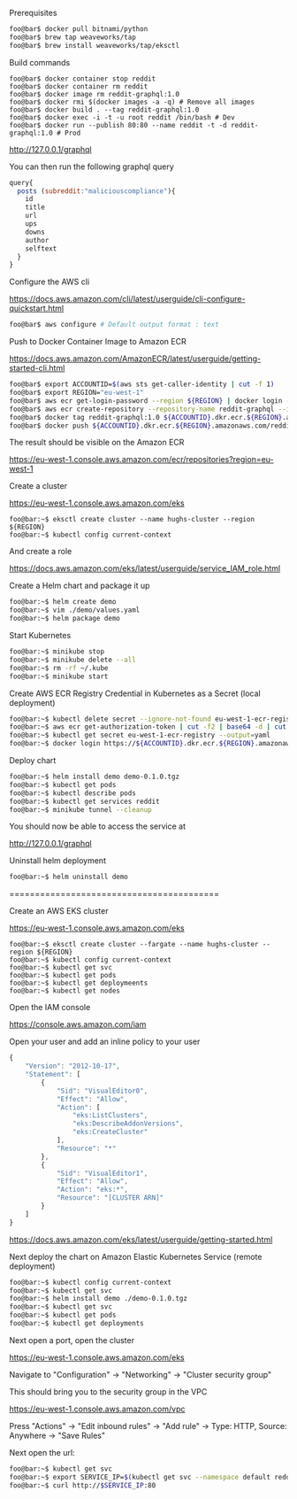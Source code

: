 Prerequisites

```bash
foo@bar$ docker pull bitnami/python
foo@bar$ brew tap weaveworks/tap
foo@bar$ brew install weaveworks/tap/eksctl
```

Build commands

```
foo@bar$ docker container stop reddit
foo@bar$ docker container rm reddit
foo@bar$ docker image rm reddit-graphql:1.0
foo@bar$ docker rmi $(docker images -a -q) # Remove all images
foo@bar$ docker build . --tag reddit-graphql:1.0
foo@bar$ docker exec -i -t -u root reddit /bin/bash # Dev
foo@bar$ docker run --publish 80:80 --name reddit -t -d reddit-graphql:1.0 # Prod
```

http://127.0.0.1/graphql

You can then run the following graphql query

```javascript
query{
  posts (subreddit:"maliciouscompliance"){
    id
    title
    url
    ups
    downs
    author
    selftext
  }
}
```

Configure the AWS cli

https://docs.aws.amazon.com/cli/latest/userguide/cli-configure-quickstart.html

```bash
foo@bar$ aws configure # Default output format : text
```

Push to Docker Container Image to Amazon ECR

https://docs.aws.amazon.com/AmazonECR/latest/userguide/getting-started-cli.html

```bash
foo@bar$ export ACCOUNTID=$(aws sts get-caller-identity | cut -f 1)
foo@bar$ export REGION="eu-west-1"
foo@bar$ aws ecr get-login-password --region ${REGION} | docker login --username AWS --password-stdin ${ACCOUNTID}.dkr.ecr.${REGION}.amazonaws.com
foo@bar$ aws ecr create-repository --repository-name reddit-graphql --image-scanning-configuration scanOnPush=true --region ${REGION}
foo@bar$ docker tag reddit-graphql:1.0 ${ACCOUNTID}.dkr.ecr.${REGION}.amazonaws.com/reddit-graphql:1.0
foo@bar$ docker push ${ACCOUNTID}.dkr.ecr.${REGION}.amazonaws.com/reddit-graphql:1.0
```

The result should be visible on the Amazon ECR

https://eu-west-1.console.aws.amazon.com/ecr/repositories?region=eu-west-1

Create a cluster

https://eu-west-1.console.aws.amazon.com/eks

```
foo@bar:~$ eksctl create cluster --name hughs-cluster --region ${REGION}
foo@bar:~$ kubectl config current-context
```

And create a role

https://docs.aws.amazon.com/eks/latest/userguide/service_IAM_role.html

Create a Helm chart and package it up

```bash
foo@bar:~$ helm create demo
foo@bar:~$ vim ./demo/values.yaml
foo@bar:~$ helm package demo
```

Start Kubernetes

```bash
foo@bar:~$ minikube stop
foo@bar:~$ minikube delete --all
foo@bar:~$ rm -rf ~/.kube
foo@bar:~$ minikube start
```

Create AWS ECR Registry Credential in Kubernetes as a Secret (local deployment)

```bash
foo@bar:~$ kubectl delete secret --ignore-not-found eu-west-1-ecr-registry
foo@bar:~$ aws ecr get-authorization-token | cut -f2 | base64 -d | cut -d: -f2 | xargs kubectl create secret docker-registry eu-west-1-ecr-registry --docker-server=https://${ACCOUNTID}.dkr.ecr.${REGION}.amazonaws.com --docker-username=AWS --docker-email="doesnt@matter.com" --docker-password 
foo@bar:~$ kubectl get secret eu-west-1-ecr-registry --output=yaml
foo@bar:~$ docker login https://${ACCOUNTID}.dkr.ecr.${REGION}.amazonaws.com/v2/reddit-graphql/
```

Deploy chart

```bash
foo@bar:~$ helm install demo demo-0.1.0.tgz
foo@bar:~$ kubectl get pods
foo@bar:~$ kubectl describe pods
foo@bar:~$ kubectl get services reddit
foo@bar:~$ minikube tunnel --cleanup
```

You should now be able to access the service at

http://127.0.0.1/graphql

Uninstall helm deployment

```bash
foo@bar:~$ helm uninstall demo
```

=========================================

Create an AWS EKS cluster

https://eu-west-1.console.aws.amazon.com/eks

```
foo@bar:~$ eksctl create cluster --fargate --name hughs-cluster --region ${REGION}
foo@bar:~$ kubectl config current-context
foo@bar:~$ kubectl get svc
foo@bar:~$ kubectl get pods
foo@bar:~$ kubectl get deploymeents
foo@bar:~$ kubectl get nodes
```

Open the IAM console

https://console.aws.amazon.com/iam

Open your user and add an inline policy to your user

```javascript
{
    "Version": "2012-10-17",
    "Statement": [
        {
            "Sid": "VisualEditor0",
            "Effect": "Allow",
            "Action": [
                "eks:ListClusters",
                "eks:DescribeAddonVersions",
                "eks:CreateCluster"
            ],
            "Resource": "*"
        },
        {
            "Sid": "VisualEditor1",
            "Effect": "Allow",
            "Action": "eks:*",
            "Resource": "[CLUSTER ARN]"
        }
    ]
}
```

https://docs.aws.amazon.com/eks/latest/userguide/getting-started.html

Next deploy the chart on Amazon Elastic Kubernetes Service (remote deployment)

```bash
foo@bar:~$ kubectl config current-context
foo@bar:~$ kubectl get svc
foo@bar:~$ helm install demo ./demo-0.1.0.tgz
foo@bar:~$ kubectl get svc
foo@bar:~$ kubectl get pods
foo@bar:~$ kubectl get deployments
```

Next open a port, open the cluster 

https://eu-west-1.console.aws.amazon.com/eks

Navigate to "Configuration" -> "Networking" -> "Cluster security group"

This should bring you to the security group in the VPC

https://eu-west-1.console.aws.amazon.com/vpc

Press "Actions" -> "Edit inbound rules" -> "Add rule" -> Type: HTTP, Source: Anywhere -> "Save Rules"

Next open the url:

```bash
foo@bar:~$ kubectl get svc
foo@bar:~$ export SERVICE_IP=$(kubectl get svc --namespace default reddit --template "{{ range (index .status.loadBalancer.ingress 0) }}{{.}}{{ end }}")
foo@bar:~$ curl http://$SERVICE_IP:80
```


